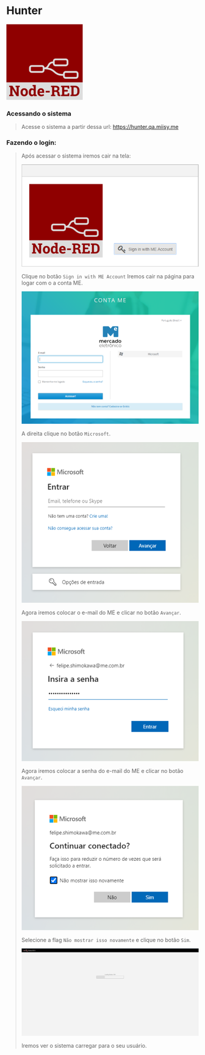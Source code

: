 # Hunter
<img src="img/logo/Node-RED.png" width="200" alt="ME">

### Acessando o sistema
> Acesse o sistema a partir dessa url: https://hunter.qa.miisy.me

### Fazendo o login:
> Após acessar o sistema iremos cair na tela:
>
> <img src="img/login/Login-01.png" alt="Login-01">
>
> Clique no botão `Sign in with ME Account`
> Iremos cair na página para logar com o a conta ME.
>
> <img src="img/login/Login-02.png" alt="Login-02">
>
> A direita clique no botão `Microsoft`.
>
> <img src="img/login/Login-03.png" alt="Login-03">
>
> Agora iremos colocar o e-mail do ME e clicar no botão `Avançar`.
>
> <img src="img/login/Login-04.png" alt="Login-04">
>
> Agora iremos colocar a senha do e-mail do ME e clicar no botão `Avançar`.
>
> <img src="img/login/Login-05.png" alt="Login-05">
>
> Selecione a flag `Não mostrar isso novamente` e clique no botão `Sim`.
>
> <img src="img/login/Login-06.png" alt="Login-06">
>
> Iremos ver o sistema carregar para o seu usuário.

